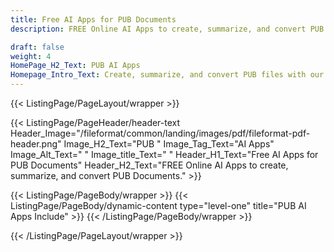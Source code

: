 ```yaml
---
title: Free AI Apps for PUB Documents
description: FREE Online AI Apps to create, summarize, and convert PUB Documents

draft: false
weight: 4
HomePage_H2_Text: PUB AI Apps
Homepage_Intro_Text: Create, summarize, and convert PUB files with our 100% FREE AI apps.
---
```


{{< ListingPage/PageLayout/wrapper >}}

{{< ListingPage/PageHeader/header-text
Header_Image="/fileformat/common/landing/images/pdf/fileformat-pdf-header.png"
Image_H2_Text="PUB "
Image_Tag_Text="AI Apps"
Image_Alt_Text=" "
Image_title_Text=" "
Header_H1_Text="Free AI Apps for PUB Documents"
Header_H2_Text="FREE Online AI Apps to create, summarize, and convert PUB Documents." >}}

{{< ListingPage/PageBody/wrapper >}}
{{< ListingPage/PageBody/dynamic-content type="level-one" title="PUB AI Apps Include" >}}
{{< /ListingPage/PageBody/wrapper >}}

{{< /ListingPage/PageLayout/wrapper >}}
